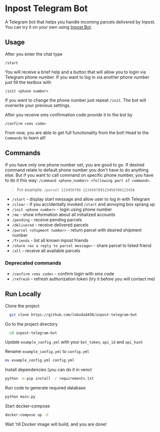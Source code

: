# Inpost Telegram Bot

A Telegram bot that helps you handle incoming parcels delivered by Inpost. You can try it on your own using [Inpost Bot](https://t.me/inpost_app_bot).


## Usage

After you enter the chat type 
```
/start
```
You will receive a brief help and a button that will allow you to login via Telegram phone number. If you want to log in via another phone number just fill the textbox with
```
/init <phone number>
```
If you want to change the phone number just repeat `/init`. The bot will overwrite your previous settings.

After you receive sms confirmation code provide it to the bot by
```
/confirm <sms code>
```

From now, you are able to get full functionality from the bot! Head to the `Commands` to learn all!


## Commands
If you have only one phone number set, you are good to go. 
If desired command relate to default phone number you don't have to do anything else.
But if you want to call command on specific phone number, you have to do it this way: `/command <phone_number> <following part of command>`. 
> For example: `/parcel 123456789 123456789123456789123456`
- `/start` - display start message and allow user to log in with Telegram
- `/clear` - if you accidentally invoked `/start` and annoying box sprang up
- `/init <phone number>` - login using phone number
- `/me` - show information about all initialized accounts
- `/pending` - receive pending parcels
- `/delivered` - receive delivered parcels
- `/parcel <shipment number>` - return parcel with desired shipment number
- `/friends` - list all known inpost friends
- `/share <as a reply to parcel message>` - share parcel to listed friend
- `/all` - receive all available parcels

### Deprecated commands
- `/confirm <sms code>` - confirm login with sms code
- `/refresh` - refresh authorization token (try it before you will contact me)



## Run Locally

Clone the project

```bash
  git clone https://github.com/loboda4450/inpost-telegram-bot
```

Go to the project directory

```bash
  cd inpost-telegram-bot
```

Update `example_config.yml` with your `bot_token`, `api_id` and `api_hash`


Rename `example_config.yml` to `config.yml`

```bash
mv example_config.yml config.yml
```

Install dependencies (you can do it in venv)

```bash
python -m pip install -r requirements.txt
```


Run code to generate required database

```bash
python main.py
```

Start docker-compose

```bash
docker-compose up -d
```
Wait 'till Docker image will build, and you are done!

